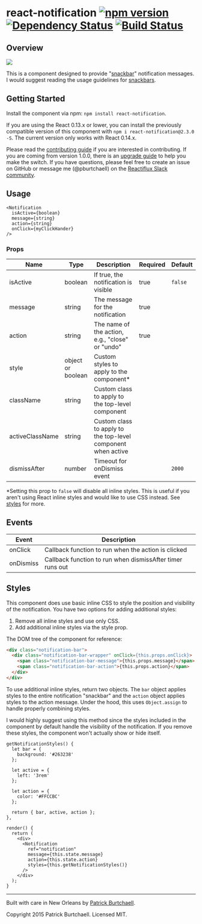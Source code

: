 # react-notification [![npm version](https://badge.fury.io/js/react-notification.svg)](http://badge.fury.io/js/react-notification) [![Dependency Status](https://david-dm.org/pburtchaell/react-classes.svg)](https://david-dm.org/pburtchaell/react-notification) [![Build Status](https://travis-ci.org/pburtchaell/react-notification.svg)](https://travis-ci.org/pburtchaell/react-notification)

## Overview

![](https://raw.githubusercontent.com/pburtchaell/react-notification/master/examples/example.gif)

This is a component designed to provide "[snackbar](http://www.google.com/design/spec/components/snackbars-toasts.html#snackbars-toasts-usage)" notification messages. I would suggest reading the usage guidelines for [snackbars](http://www.google.com/design/spec/components/snackbars-toasts.html#).

## Getting Started

Install the component via npm: `npm install react-notification`.

If you are using the React 0.13.x or lower, you can install the previously compatible version of this component with `npm i react-notification@2.3.0 -S`. The current version only works with React 0.14.x.

Please read the [contributing guide](/CONTRUBUTING.md) if you are interested in contributing. If you are coming from version 1.0.0, there is an [upgrade guide](/UPGRADING.md) to help you make the switch. If you have questions, please feel free to create an issue on GitHub or message me (@pburtchaell) on the [Reactiflux Slack community](http://www.reactiflux.com/).

## Usage

```
<Notification
  isActive={boolean}
  message={string}
  action={string}
  onClick={myClickHander}
/>
```

### Props

| Name      | Type               | Description                                       | Required  | Default  |
|-----------|--------------------|---------------------------------------------------|---------- |----------|
| isActive  | boolean            | If true, the notification is visible              | true      | `false`  |
| message   | string             | The message for the notification                  | true      |          |
| action    | string             | The name of the action, e.g., "close" or "undo"   | true      |          |
| style     | object or boolean  | Custom styles to apply to the component*          |           |          |
| className | string             | Custom class to apply to the top-level component  |           |          |
| activeClassName | string             | Custom class to apply to the top-level component when active |           |          |
| dismissAfter | number          | Timeout for onDismiss event                       |           | `2000`   |

*Setting this prop to `false` will disable all inline styles. This is useful if you aren't using React inline styles and would like to use CSS instead. See [styles](#styles) for more.

## Events

| Event     | Description                                                |
|-----------|------------------------------------------------------------|
| onClick   | Callback function to run when the action is clicked        |
| onDismiss | Callback function to run when dismissAfter timer runs out |

## Styles

This component does use basic inline CSS to style the position and visibility of the notification. You have two options for adding additional styles:

1. Remove all inline styles and use only CSS.
2. Add additional inline styles via the style prop.

The DOM tree of the component for reference:

```html
<div class="notification-bar">
  <div class="notification-bar-wrapper" onClick={this.props.onClick}>
    <span class="notification-bar-message">{this.props.message}</span>
    <span class="notification-bar-action">{this.props.action}</span>
  </div>
</div>
```

To use additional inline styles, return two objects. The `bar` object applies styles to the entire notification "snackbar" and the `action` object applies styles to the action message. Under the hood, this uses `Object.assign` to handle properly combining styles.

I would highly suggest using this method since the styles included in the component by default handle the visibility of the notification. If you remove these styles, the component won't actually show or hide itself.

```
getNotificationStyles() {
  let bar = {
    background: '#263238'
  };

  let active = {
    left: '3rem'
  };

  let action = {
    color: '#FFCCBC'
  };

  return { bar, active, action };
},

render() {
  return (
    <div>
      <Notification
        ref="notification"
        message={this.state.message}
        action={this.state.action}
        styles={this.getNotificationStyles()}
      />
    </div>
  );
}
```

---
Built with care in New Orleans by [Patrick Burtchaell](http://twitter.com/pburtchaell).

Copyright 2015 Patrick Burtchaell. Licensed MIT.
